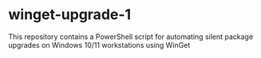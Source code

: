 # winget-upgrade-1
This repository contains a PowerShell script for automating silent package upgrades on Windows 10/11 workstations using WinGet

